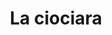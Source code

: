 ---
layout: post
title: La ciociara
director: Vittorio De Sica 
year: 1960
cover: https://images.mubicdn.net/images/film/1582/cache-796825-1657103039/image-w1280.jpg
---